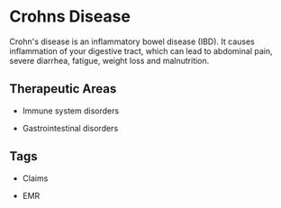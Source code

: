 # Crohns Disease

Crohn's disease is an inflammatory bowel disease (IBD). It causes inflammation of your digestive tract, which can lead to abdominal pain, severe diarrhea, fatigue, weight loss and malnutrition.

## Therapeutic Areas

* Immune system disorders

* Gastrointestinal disorders

## Tags

* Claims

* EMR
